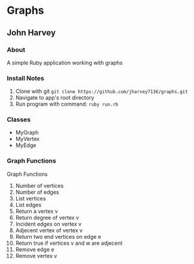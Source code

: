 Graphs
======

## John Harvey 

### About
A simple Ruby application working with graphs

### Install Notes
1. Clone with git `git clone https://github.com/jharvey7136/graphs.git`
2. Navigate to app's root directory
3. Run program with command: `ruby run.rb`

### Classes
* MyGraph
* MyVertex
* MyEdge

### Graph Functions
Graph Functions
1. Number of vertices
2. Number of edges
3. List vertices
4. List edges
5. Return a vertex v
6. Return degree of vertex v
7. Incident edges on vertex v
8. Adjecent vertex of vertex v
9. Return two end vertices on edge e
10. Return true if vertices v and w are adjecent
11. Remove edge e
12. Remove vertex v

